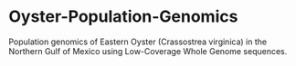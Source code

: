 # Oyster-Population-Genomics
Population genomics of Eastern Oyster (Crassostrea virginica) in the Northern Gulf of Mexico using Low-Coverage Whole Genome sequences. 
